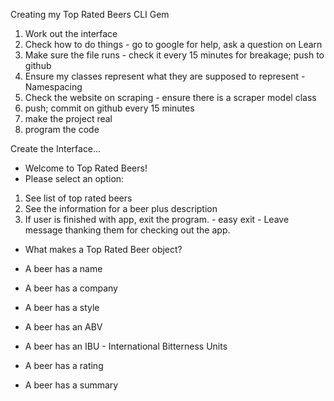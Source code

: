 Creating my Top Rated Beers CLI Gem

1. Work out the interface
2. Check how to do things - go to google for help, ask a question on Learn
3. Make sure the file runs - check it every 15 minutes for breakage; push to github
4. Ensure my classes represent what they are supposed to represent - Namespacing
5. Check the website on scraping - ensure there is a scraper model class
6. push; commit on github every 15 minutes
7. make the project real
8. program the code

Create the Interface...

 - Welcome to Top Rated Beers!
 - Please select an option:
 1. See list of top rated beers
 2. See the information for a beer plus description
 3. If user is finished with app, exit the program. - easy exit - Leave message thanking them for checking out the app.


- What makes a Top Rated Beer object?

- A beer has a name
- A beer has a company
- A beer has a style
- A beer has an ABV
- A beer has an IBU - International Bitterness Units
- A beer has a rating
- A beer has a summary
